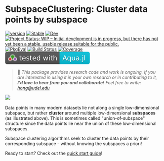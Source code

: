 # SubspaceClustering: Cluster data points by subspace

[![version](https://juliahub.com/docs/General/SubspaceClustering/stable/version.svg)](https://juliahub.com/ui/Packages/General/SubspaceClustering)
[![Stable](https://img.shields.io/badge/docs-stable-blue.svg)](https://dahong67.github.io/SubspaceClustering.jl/stable/)
[![Dev](https://img.shields.io/badge/docs-dev-blue.svg)](https://dahong67.github.io/SubspaceClustering.jl/dev/)
[![Project Status: WIP – Initial development is in progress, but there has not yet been a stable, usable release suitable for the public.](https://www.repostatus.org/badges/latest/wip.svg)](https://www.repostatus.org/#wip)
[![PkgEval](https://juliahub.com/docs/General/SubspaceClustering/stable/pkgeval.svg)](https://juliahub.com/ui/Packages/General/SubspaceClustering)
[![Build Status](https://github.com/dahong67/SubspaceClustering.jl/actions/workflows/CI.yml/badge.svg?branch=main)](https://github.com/dahong67/SubspaceClustering.jl/actions/workflows/CI.yml?query=branch%3Amain)
[![Coverage](https://codecov.io/gh/dahong67/SubspaceClustering.jl/branch/main/graph/badge.svg)](https://codecov.io/gh/dahong67/SubspaceClustering.jl)
[![Aqua](https://raw.githubusercontent.com/JuliaTesting/Aqua.jl/master/badge.svg)](https://github.com/JuliaTesting/Aqua.jl)

> 👋 *This package provides research code and work is ongoing.
> If you are interested in using it in your own research
> or in contributing to it,
> **I'd love to hear from you and collaborate!**
> Feel free to write: [hong@udel.edu](mailto:hong@udel.edu)*

![](https://dahong67.github.io/SubspaceClustering.jl/dev/index-31d11d05.png)

Data points in many modern datasets lie not along a single low-dimensional subspace,
but rather **cluster** around multiple low-dimensional **subspaces**
(as illustrated above).
This is sometimes called "union-of-subspace" structure
since the data points lie near the union of these low-dimensional subspaces.

Subspace clustering algorithms seek to cluster the data points
by their corresponding subspace - without knowing the subspaces a priori!

Ready to start? Check out the [quick start guide](https://dahong67.github.io/SubspaceClustering.jl/dev/quickstart/)!
